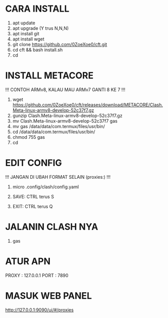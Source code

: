 # CARA INSTALL

1. apt update
2. apt  upgrade          (Y trus N,N,N)
3. apt install git
4. apt install wget
5. git clone https://github.com/0ZoeXoe0/cft.git
6. cd cft && bash install.sh
7. cd

# INSTALL METACORE

!!! CONTOH ARMv8, KALAU MAU ARMv7 GANTI 8 KE 7 !!!

1. wget https://github.com/0ZoeXoe0/cft/releases/download/METACORE/Clash.Meta-linux-armv8-develop-52c37f7.gz
2. gunzip Clash.Meta-linux-armv8-develop-52c37f7.gz
3. mv Clash.Meta-linux-armv8-develop-52c37f7 gas
4. mv gas /data/data/com.termux/files/usr/bin/
5. cd /data/data/com.termux/files/usr/bin/
6. chmod 755 gas
7. cd

#  EDIT CONFIG

!!! JANGAN DI UBAH FORMAT SELAIN (proxies:) !!!

1. micro .config/clash/config.yaml

2. SAVE: CTRL terus S
3. EXIT: CTRL terus Q

# JALANIN CLASH NYA

1. gas

# ATUR APN

PROXY : 127.0.0.1
PORT : 7890

# MASUK WEB PANEL

http://127.0.0.1:9090/ui/#/proxies

